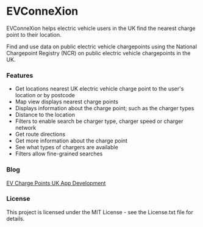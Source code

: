 # EVConneXion
EVConneXion helps electric vehicle users in the UK find the nearest charge point to their location.

Find and use data on public electric vehicle chargepoints using the National Chargepoint Registry (NCR) on public electric vehicle chargepoints in the UK.

### Features
- Get locations nearest UK electric vehicle charge point to the user's location or by postcode
- Map view displays nearest charge points
- Displays information about the charge point; such as the charger types
- Distance to the location
- Filters to enable search be charger type, charger speed or charger network
- Get route directions
- Get more information about the charge point
- See what types of chargers are available
- Filters allow fine-grained searches

### Blog
[EV Charge Points UK App Development](https://emenal.com/2020/01/11/ev-charge-points-app/)

### License
This project is licensed under the MIT License - see the License.txt file for details.